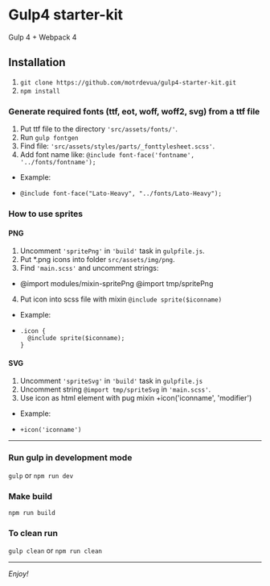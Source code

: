 # Gulp4 starter-kit

Gulp 4 + Webpack 4

## Installation

1. `git clone https://github.com/motrdevua/gulp4-starter-kit.git`
2. `npm install`

### Generate required fonts (ttf, eot, woff, woff2, svg) from a ttf file

1. Put ttf file to the directory `'src/assets/fonts/'`.
2. Run `gulp fontgen`
3. Find file: `'src/assets/styles/parts/_fonttylesheet.scss'`.
4. Add font name like: `@include font-face('fontname', '../fonts/fontname');`

- Example:
-     @include font-face("Lato-Heavy", "../fonts/Lato-Heavy");

### How to use sprites

#### PNG

1. Uncomment `'spritePng'` in `'build'` task in `gulpfile.js`.
2. Put \*.png icons into folder `src/assets/img/png`.
3. Find `'main.scss'` and uncomment strings:

- @import modules/mixin-spritePng
  @import tmp/spritePng

4. Put icon into scss file with mixin `@include sprite($iconname)`

- Example:
-     .icon {
        @include sprite($iconname);
      }

#### SVG

1. Uncomment `'spriteSvg'` in `'build'` task in `gulpfile.js`
2. Uncomment string `@import tmp/spriteSvg` in `'main.scss'`.
3. Use icon as html element with pug mixin +icon('iconname', 'modifier')

- Example:
-     +icon('iconname')

---

### Run gulp in development mode

`gulp` or `npm run dev`

### Make build

`npm run build`

### To clean run

`gulp clean` or `npm run clean`

---

_Enjoy!_

